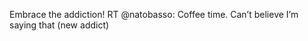 <!--
id: 199842422
link: http://kevinisom.info/post/199842422/embrace-the-addiction-rt-natobasso-coffee-time
slug: embrace-the-addiction-rt-natobasso-coffee-time
date: Tue Sep 29 2009 18:28:03 GMT+1300 (NZDT)
raw: {"blog_name":"kevinisom","id":199842422,"post_url":"http://kevinisom.info/post/199842422/embrace-the-addiction-rt-natobasso-coffee-time","slug":"embrace-the-addiction-rt-natobasso-coffee-time","type":"text","date":"2009-09-29 05:28:03 GMT","timestamp":1254202083,"state":"published","format":"html","reblog_key":"3lAkUN5Y","tags":[],"short_url":"http://tmblr.co/Zw68YyBwLfs","highlighted":[],"feed_item":"http://twitter.com/kev_nz/statuses/4450497878","from_feed_id":"650289","note_count":0,"title":null,"body":"<p>Embrace the addiction! RT @natobasso: Coffee time. Can&#8217;t believe I&#8217;m saying that (new addict)</p>"}
publish: 2009-09-029
tags: 
title: null
-->


Embrace the addiction! RT @natobasso: Coffee time. Can’t believe I’m
saying that (new addict)


